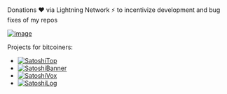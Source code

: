 Donations ❤️ via Lightning Network ⚡ to incentivize development and bug fixes of my repos

[![image](https://github.com/st3b1t/SatoshiTop/assets/113633676/4a0efa68-7dab-4463-9513-7af2360e90c7)](https://getalby.com/p/st3b1t)

Projects for bitcoiners:

- [![SatoshiTop](https://img.shields.io/github/stars/st3b1t/SatoshiTop?style=social&label=SatoshiTop)](https://github.com/st3b1t/SatoshiTop) 
- [![SatoshiBanner](https://img.shields.io/github/stars/st3b1t/SatoshiBanner?style=social&label=SatoshiBanner)](https://github.com/st3b1t/SatoshiBanner) 
- [![SatoshiVox](https://img.shields.io/github/stars/st3b1t/SatoshiVox?style=social&label=SatoshiVox)](https://github.com/st3b1t/SatoshiVox) 
- [![SatoshiLog](https://img.shields.io/github/stars/st3b1t/SatoshiLog?style=social&label=SatoshiLog)](https://github.com/st3b1t/SatoshiLog) 
